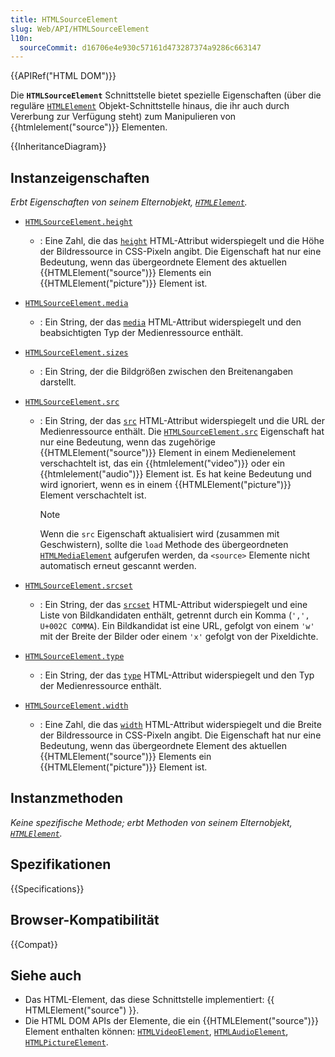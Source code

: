 ```yaml
---
title: HTMLSourceElement
slug: Web/API/HTMLSourceElement
l10n:
  sourceCommit: d16706e4e930c57161d473287374a9286c663147
---
```


{{APIRef("HTML DOM")}}

Die **`HTMLSourceElement`** Schnittstelle bietet spezielle Eigenschaften (über die reguläre [`HTMLElement`](/de/docs/Web/API/HTMLElement) Objekt-Schnittstelle hinaus, die ihr auch durch Vererbung zur Verfügung steht) zum Manipulieren von {{htmlelement("source")}} Elementen.

{{InheritanceDiagram}}

## Instanzeigenschaften

_Erbt Eigenschaften von seinem Elternobjekt, [`HTMLElement`](/de/docs/Web/API/HTMLElement)._

- [`HTMLSourceElement.height`](/de/docs/Web/API/HTMLSourceElement/height)
  - : Eine Zahl, die das [`height`](/de/docs/Web/HTML/Element/source#height) HTML-Attribut widerspiegelt und die Höhe der Bildressource in CSS-Pixeln angibt. Die Eigenschaft hat nur eine Bedeutung, wenn das übergeordnete Element des aktuellen {{HTMLElement("source")}} Elements ein {{HTMLElement("picture")}} Element ist.
- [`HTMLSourceElement.media`](/de/docs/Web/API/HTMLSourceElement/media)
  - : Ein String, der das [`media`](/de/docs/Web/HTML/Element/source#media) HTML-Attribut widerspiegelt und den beabsichtigten Typ der Medienressource enthält.
- [`HTMLSourceElement.sizes`](/de/docs/Web/API/HTMLSourceElement/sizes)
  - : Ein String, der die Bildgrößen zwischen den Breitenangaben darstellt.
- [`HTMLSourceElement.src`](/de/docs/Web/API/HTMLSourceElement/src)

  - : Ein String, der das [`src`](/de/docs/Web/HTML/Element/source#src) HTML-Attribut widerspiegelt und die URL der Medienressource enthält. Die [`HTMLSourceElement.src`](/de/docs/Web/API/HTMLSourceElement/src) Eigenschaft hat nur eine Bedeutung, wenn das zugehörige {{HTMLElement("source")}} Element in einem Medienelement verschachtelt ist, das ein {{htmlelement("video")}} oder ein {{htmlelement("audio")}} Element ist. Es hat keine Bedeutung und wird ignoriert, wenn es in einem {{HTMLElement("picture")}} Element verschachtelt ist.

    > [!NOTE]
    > Wenn die `src` Eigenschaft aktualisiert wird (zusammen mit Geschwistern), sollte die `load` Methode des übergeordneten [`HTMLMediaElement`](/de/docs/Web/API/HTMLMediaElement) aufgerufen werden, da `<source>` Elemente nicht automatisch erneut gescannt werden.

- [`HTMLSourceElement.srcset`](/de/docs/Web/API/HTMLSourceElement/srcset)
  - : Ein String, der das [`srcset`](/de/docs/Web/HTML/Element/source#srcset) HTML-Attribut widerspiegelt und eine Liste von Bildkandidaten enthält, getrennt durch ein Komma (`',', U+002C COMMA`). Ein Bildkandidat ist eine URL, gefolgt von einem `'w'` mit der Breite der Bilder oder einem `'x'` gefolgt von der Pixeldichte.
- [`HTMLSourceElement.type`](/de/docs/Web/API/HTMLSourceElement/type)
  - : Ein String, der das [`type`](/de/docs/Web/HTML/Element/source#type) HTML-Attribut widerspiegelt und den Typ der Medienressource enthält.
- [`HTMLSourceElement.width`](/de/docs/Web/API/HTMLSourceElement/width)
  - : Eine Zahl, die das [`width`](/de/docs/Web/HTML/Element/source#width) HTML-Attribut widerspiegelt und die Breite der Bildressource in CSS-Pixeln angibt. Die Eigenschaft hat nur eine Bedeutung, wenn das übergeordnete Element des aktuellen {{HTMLElement("source")}} Elements ein {{HTMLElement("picture")}} Element ist.

## Instanzmethoden

_Keine spezifische Methode; erbt Methoden von seinem Elternobjekt, [`HTMLElement`](/de/docs/Web/API/HTMLElement)._

## Spezifikationen

{{Specifications}}

## Browser-Kompatibilität

{{Compat}}

## Siehe auch

- Das HTML-Element, das diese Schnittstelle implementiert: {{ HTMLElement("source") }}.
- Die HTML DOM APIs der Elemente, die ein {{HTMLElement("source")}} Element enthalten können: [`HTMLVideoElement`](/de/docs/Web/API/HTMLVideoElement), [`HTMLAudioElement`](/de/docs/Web/API/HTMLAudioElement), [`HTMLPictureElement`](/de/docs/Web/API/HTMLPictureElement).

